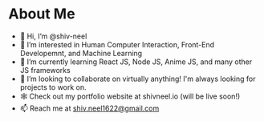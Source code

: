 # About Me
- 👋 Hi, I’m @shiv-neel
- 👀 I’m interested in Human Computer Interaction, Front-End Developemnt, and Machine Learning
- 🌱 I’m currently learning React JS, Node JS, Anime JS, and many other JS frameworks
- 👾 I’m looking to collaborate on virtually anything! I'm always looking for projects to work on.
- 🕸 Check out my portfolio website at shivneel.io (will be live soon!)
- 📫 Reach me at shiv.neel1622@gmail.com

<!---
shiv-neel/shiv-neel is a ✨ special ✨ repository because its `README.md` (this file) appears on your GitHub profile.
You can click the Preview link to take a look at your changes.
--->
